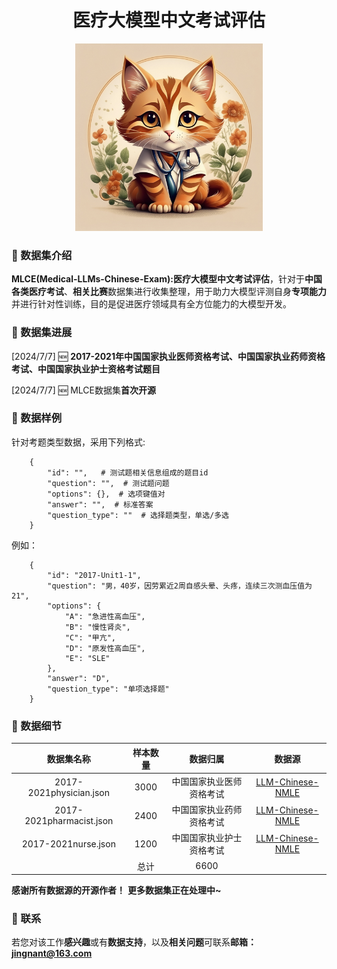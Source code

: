 <h1 align='center'>医疗大模型中文考试评估</h1>


<div align="center"><img width="300" height="300" src="./image/logo.png"></div>


### 🔎 数据集介绍

**MLCE(Medical-LLMs-Chinese-Exam):医疗大模型中文考试评估**，针对于**中国各类医疗考试**、**相关比赛**数据集进行收集整理，用于助力大模型评测自身**专项能力**并进行针对性训练，目的是促进医疗领域具有全方位能力的大模型开发。

### 🌈 数据集进展

[2024/7/7] :new: **2017-2021年中国国家执业医师资格考试、中国国家执业药师资格考试、中国国家执业护士资格考试题目**

[2024/7/7] :new:   MLCE数据集**首次开源**

### 📃 数据样例

针对考题类型数据，采用下列格式:
```
    {
        "id": "",   # 测试题相关信息组成的题目id
        "question": "",  # 测试题问题
        "options": {},  # 选项键值对
        "answer": "",  # 标准答案
        "question_type": ""  # 选择题类型，单选/多选
    }
```
例如：
```
    {
        "id": "2017-Unit1-1",
        "question": "男，40岁，因劳累近2周自感头晕、头疼，连续三次测血压值为21",
        "options": {
            "A": "急进性高血压",
            "B": "慢性肾炎",
            "C": "甲亢",
            "D": "原发性高血压",
            "E": "SLE"
        },
        "answer": "D",
        "question_type": "单项选择题"
    }
```
### 🔬 数据细节

| 数据集名称  |  样本数量  | 数据归属 | 数据源 |
|:---:|:---:|:---:|:---:|
|2017-2021physician.json|3000|中国国家执业医师资格考试|[LLM-Chinese-NMLE](https://github.com/zonghui0228/LLM-Chinese-NMLE)|
|2017-2021pharmacist.json|2400|中国国家执业药师资格考试|[LLM-Chinese-NMLE](https://github.com/zonghui0228/LLM-Chinese-NMLE)|
|2017-2021nurse.json|1200|中国国家执业护士资格考试|[LLM-Chinese-NMLE](https://github.com/zonghui0228/LLM-Chinese-NMLE)|
||总计|6600||

**感谢所有数据源的开源作者！**
**更多数据集正在处理中~**

### 💌 联系
  若您对该工作**感兴趣**或有**数据支持**，以及**相关问题**可联系**邮箱：jingnant@163.com**

